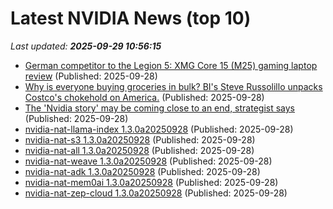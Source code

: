 # Latest NVIDIA News (top 10)
_Last updated: **2025-09-29 10:56:15**_

- [German competitor to the Legion 5: XMG Core 15 (M25) gaming laptop review](https://www.notebookcheck.net/German-competitor-to-the-Legion-5-XMG-Core-15-M25-gaming-laptop-review.1126351.0.html) (Published: 2025-09-28)
- [Why is everyone buying groceries in bulk? BI's Steve Russolillo unpacks Costco's chokehold on America.](https://www.businessinsider.com/bi-today-sunday-newsletter-costco-craze-executive-membership-2025-9) (Published: 2025-09-28)
- [The 'Nvidia story' may be coming close to an end, strategist says](https://finance.yahoo.com/video/nvidia-story-may-coming-close-103005857.html) (Published: 2025-09-28)
- [nvidia-nat-llama-index 1.3.0a20250928](https://pypi.org/project/nvidia-nat-llama-index/1.3.0a20250928/) (Published: 2025-09-28)
- [nvidia-nat-s3 1.3.0a20250928](https://pypi.org/project/nvidia-nat-s3/1.3.0a20250928/) (Published: 2025-09-28)
- [nvidia-nat-all 1.3.0a20250928](https://pypi.org/project/nvidia-nat-all/1.3.0a20250928/) (Published: 2025-09-28)
- [nvidia-nat-weave 1.3.0a20250928](https://pypi.org/project/nvidia-nat-weave/1.3.0a20250928/) (Published: 2025-09-28)
- [nvidia-nat-adk 1.3.0a20250928](https://pypi.org/project/nvidia-nat-adk/1.3.0a20250928/) (Published: 2025-09-28)
- [nvidia-nat-mem0ai 1.3.0a20250928](https://pypi.org/project/nvidia-nat-mem0ai/1.3.0a20250928/) (Published: 2025-09-28)
- [nvidia-nat-zep-cloud 1.3.0a20250928](https://pypi.org/project/nvidia-nat-zep-cloud/1.3.0a20250928/) (Published: 2025-09-28)

